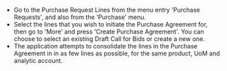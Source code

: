 - Go to the Purchase Request Lines from the menu entry 'Purchase
  Requests', and also from the 'Purchase' menu.
- Select the lines that you wish to initiate the Purchase Agreement for,
  then go to 'More' and press 'Create Purchase Agreement'. You can
  choose to select an existing Draft Call for Bids or create a new one.
- The application attempts to consolidate the lines in the Purchase
  Agreement in in as few lines as possible, for the same product, UoM
  and analytic account.
